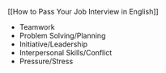 [[How to Pass Your Job Interview in English]]
- Teamwork
- Problem Solving/Planning
- Initiative/Leadership
- Interpersonal Skills/Conflict
- Pressure/Stress